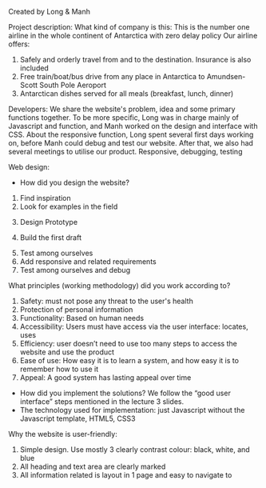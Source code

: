 Created by Long & Manh

Project description:
 What kind of company is this: This is the number one airline in the whole continent of Antarctica with zero delay policy
Our airline offers:
1.	Safely and orderly travel from and to the destination. Insurance is also included
2.	Free train/boat/bus drive from any place in Antarctica to Amundsen-Scott South Pole Aeroport
3.	Antarctican dishes served for all meals (breakfast, lunch, dinner)

 Developers: We share the website's problem, idea and some primary functions together. To be more specific, Long was in charge mainly of Javascript and function, and Manh worked on the design and interface with CSS. About the responsive function, Long spent several first days working on, before Manh could debug and test our website. After that, we also had several meetings to utilise our product.
Responsive, debugging, testing

 Web design:
- How did you design the website?
1. Find inspiration 
2. Look for examples in the field 
3) Design Prototype 
4. Build the first draft 
5) Test among ourselves 
6) Add responsive and related requirements 
7) Test among ourselves and debug

 What principles (working methodology) did you work according to?
1. Safety: must not pose any threat to the user's health
2. Protection of personal information
3. Functionality: Based on human needs
4. Accessibility: Users must have access via the user interface: locates, uses
5. Efficiency: user doesn’t need to use too many steps to access the website and use the product
6. Ease of use: How easy it is to learn a system, and how easy it is to remember how to use it
7. Appeal: A good system has lasting appeal over time

- How did you implement the solutions?
 We follow the “good user interface” steps mentioned in the lecture 3 slides.
- The technology used for implementation: just Javascript without the Javascript template, HTML5, CSS3

Why the website is user-friendly: 
1) Simple design. Use mostly 3 clearly contrast colour: black, white, and blue
2) All heading and text area are clearly marked
3) All information related is layout in 1 page and easy to navigate to
